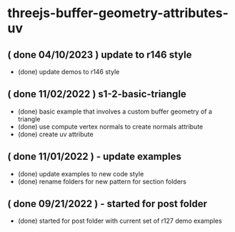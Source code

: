 # threejs-buffer-geometry-attributes-uv

## ( done 04/10/2023 ) update to r146 style
* (done) update demos to r146 style

## ( done 11/02/2022 ) s1-2-basic-triangle
* (done) basic example that involves a custom buffer geometry of a triangle
* (done) use compute vertex normals to create normals attribute
* (done) create uv attribute

## ( done 11/01/2022 ) - update examples
* (done) update examples to new code style
* (done) rename folders for new pattern for section folders

## ( done 09/21/2022 ) - started for post folder
* (done) started for post folder with current set of r127 demo examples